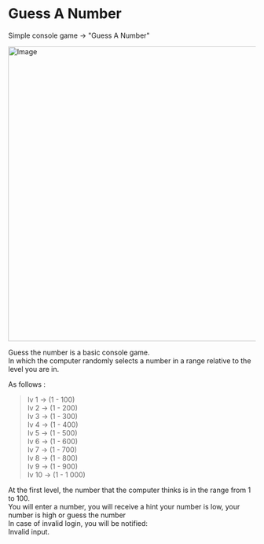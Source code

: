 # Guess A Number
Simple console game -> "Guess A Number"

<img alt= "Image" width = "600px" src="https://dama.bg/uploaded/posts/01913c80a0354296ba9607ad45eaf051.jpg"/>

Guess the number is a basic console game.\
In which the computer randomly selects a number in a range relative to the level you are in.

Аs follows :
>lv 1 -> (1 - 100)\
>lv 2 -> (1 - 200)\
>lv 3 -> (1 - 300)\
>lv 4 -> (1 - 400)\
>lv 5 -> (1 - 500)\
>lv 6 -> (1 - 600)\
>lv 7 -> (1 - 700)\
>lv 8 -> (1 - 800)\
>lv 9 -> (1 - 900)\
>lv 10 -> (1 - 1 000)

At the first level, the number that the computer thinks is in the range from 1 to 100.\
You will enter a number, you will receive a hint your number is low, your number is high or guess the number\
In case of invalid login, you will be notified:\
Invalid input.


